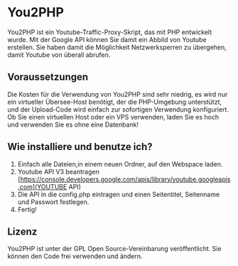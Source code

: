 # You2PHP
You2PHP ist ein Youtube-Traffic-Proxy-Skript, das mit PHP entwickelt wurde. Mit der Google API können Sie damit ein Abbild von Youtube erstellen. Sie haben damit die Möglichkeit Netzwerksperren zu übergehen, damit Youtube von überall abrufen.

## Voraussetzungen
Die Kosten für die Verwendung von You2PHP sind sehr niedrig, es wird nur ein virtueller Übersee-Host benötigt, der die PHP-Umgebung unterstützt, und der Upload-Code wird einfach zur sofortigen Verwendung konfiguriert. Ob Sie einen virtuellen Host oder ein VPS verwenden, laden Sie es hoch und verwenden Sie es ohne eine Datenbank!

## Wie installiere und benutze ich?
1. Einfach alle Dateien,in einem neuen Ordner, auf den Webspace laden.
2. Youtube API V3 beantragen [https://console.developers.google.com/apis/library/youtube.googleapis.com](YOUTUBE API)
3. Die API in die config.php eintragen und einen Seitentitel, Seitenname und Passwort festlegen.
4. Fertig!

## Lizenz
You2PHP ist unter der GPL Open Source-Vereinbarung veröffentlicht. Sie können den Code frei verwenden und ändern.
